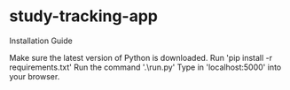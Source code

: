 # study-tracking-app

Installation Guide

Make sure the latest version of Python is downloaded.
Run 'pip install -r requirements.txt'
Run the command '.\run.py'
Type in 'localhost:5000' into your browser.